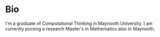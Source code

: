 Bio
===

I'm a graduate of Computational Thinking in Maynooth University.
I am currently pursing a research Master's in Mathematics also in Maynooth. 
